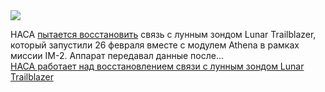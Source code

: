 <!--2025-03-02 09:17:27-->
<div class="yb">
  <div class="rss smaller1 habr"><img src="https://habrastorage.org/getpro/habr/upload_files/e7f/f2d/0bc/e7ff2d0bc95ab8e3d968d86ec4ddde54.JPG" /><p>НАСА <a href="https://blogs.nasa.gov/trailblazer/" rel="noopener noreferrer nofollow">пытается восстановить</a> связь с лунным зондом Lunar Trailblazer, который запустили 26 февраля вместе с модулем Athena в рамках миссии IM-2. Аппарат передавал данные после... <br><a class="light" href="https://habr.com/ru/news/887146/?utm_source=habrahabr&utm_medium=rss&utm_campaign=887146">НАСА работает над восстановлением связи с лунным зондом Lunar Trailblazer</a></div>
</div>

